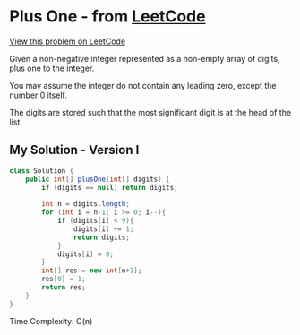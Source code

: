 # Plus One - from [LeetCode](https://leetcode.com)
[View this problem on LeetCode](https://leetcode.com/problems/plus-one/description/)

Given a non-negative integer represented as a non-empty array of digits, plus one to the integer.

You may assume the integer do not contain any leading zero, except the number 0 itself.

The digits are stored such that the most significant digit is at the head of the list.

## My Solution - Version I
```java
class Solution {
    public int[] plusOne(int[] digits) {
        if (digits == null) return digits;
        
        int n = digits.length;
        for (int i = n-1; i >= 0; i--){
            if (digits[i] < 9){
                digits[i] += 1;
                return digits;
            }
            digits[i] = 0;
        }
        int[] res = new int[n+1];
        res[0] = 1;
        return res;
    }
}
```

Time Complexity: O(n)
